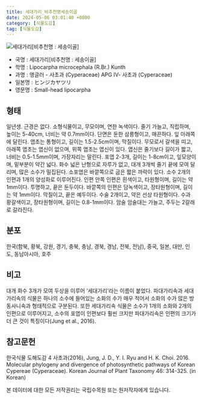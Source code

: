```yaml
---
title: 세대가리_비추천명세송이골
date: 2024-05-06 03:01:40 +0800
category: [식물도감]
tag: [식물도감]
---
```




![세대가리[비추천명 : 세송이골]](/fileUpload/plants/basic/Cyperaceae/Lipocarpha/5446/1_th2.JPG)
- 국명 : 세대가리[비추천명 : 세송이골]
- 학명 : Lipocarpha microcephala (R.Br.) Kunth
- 과명 : 앵글러 - 사초과 (Cyperaceae) APG Ⅳ- 사초과 (Cyperaceae)
- 일본명 : ヒンジカヤツリ
- 영문명 : Small-head lipocarpha


## 형태
일년생. 근경은 없다. 소형식물이고, 무모이며, 연한 녹색이다. 줄기 가늘고, 직립하며, 높이는 5-40cm, 너비는 약 0.7mm이다. 단면은 둔한 삼릉형이고, 매끈하다. 잎 아래쪽에 달린다. 엽초는 통형이고, 길이는 1.5-2.5cm이며, 막질이다. 무모로서 갈색을 띠고, 아래쪽 엽초는 엽신이 없으며, 위쪽 엽초는 엽신이 있다. 엽신은 줄기보다 길이가 짧고, 너비는 0.5-1.5mm이며, 가장자리는 말린다. 포엽 2-3개, 길이는 1-8cm이고, 잎모양이며, 밑부분이 약간 넓다. 화수 넓은 난형으로 자루가 없고, 대개 3개씩 줄기 끝에 모여 달리며, 많은 소수가 밀집된다. 소포엽은 바깥쪽으로 굽은 짧은 까락이 있다. 소수 2개의 인편과 1개의 양성화로 이루어진다. 인편 안쪽 인편은 흰색이고, 타원형이며, 길이는 약 1mm이다. 투명하고, 끝은 둔두이다. 바깥쪽의 인편은 담녹색이고, 장타원형이며, 길이는 약 1mm이다. 막질이고, 끝은 예두이다. 수술 2개이고, 약은 선상 타원형이다. 수과 황갈색이고, 장타원형이며, 길이는 0.8-1mm이다. 암술 암술대는 가늘고, 주두는 2갈래로 갈라진다.
## 분포
한국(함북, 황북, 강원, 경기, 충북, 충남, 경북, 경남, 전북, 전남), 중국, 일본, 대만, 인도, 동남아시아, 호주
## 비고
대개 화수 3개가 모여 두상을 이루어 ‘세대가리’라는 이름이 붙었다. 파대가리속과 세대가리속의 식물은 하나의 소수에 들어있는 소화의 수가 매우 적어서 소화의 수가 많은 방동사니속과 형태적으로 구분된다. 또한 세대가리속 식물은 소수가 1개의 소화와 2개의 인편으로 이루어지고, 소수의 포엽이 인편보다 훨씬 크지만 파대가리속은 인편의 크기가 더 큰 것이 특징이다(Jung et al., 2016).
## 참고문헌
한국식물 도해도감 4 사초과(2016), Jung, J. D., Y. I. Ryu and H. K. Choi. 2016. Molecular phylogeny and divergence of photosynthetic pathways of Korean Cypereae (Cyperaceae). Korean Journal of Plant Taxonomy 46: 314-325. (in Korean)






본 데이터에 대한 모든 저작권리는 국립수목원 또는 원저작자에게 있습니다.

